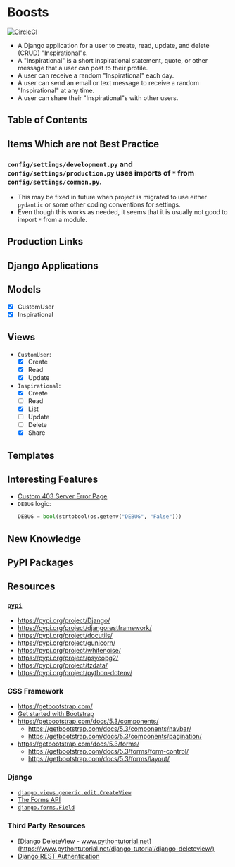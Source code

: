 # Boosts

[![CircleCI](https://dl.circleci.com/status-badge/img/circleci/Y1ZCzLfk7VvFxn1NaACyjS/ENyXaR4r8up5rVUZaAc7so/tree/main.svg?style=shield&circle-token=78bff58ef7d68a6559243b0c34cc64153c4e2e0e)](https://dl.circleci.com/status-badge/redirect/circleci/Y1ZCzLfk7VvFxn1NaACyjS/ENyXaR4r8up5rVUZaAc7so/tree/main)

* A Django application for a user to create, read, update, and delete (CRUD) "Inspirational"s.
* A "Inspirational" is a short inspirational statement, quote, or other message that a user can post to their profile.
* A user can receive a random "Inspirational" each day.
* A user can send an email or text message to receive a random "Inspirational" at any time.
* A user can share their "Inspirational"s with other users.

## Table of Contents

## Items Which are not Best Practice

### `config/settings/development.py` and `config/settings/production.py` uses imports of `*` from `config/settings/common.py`.
* This may be fixed in future when project is migrated to use either `pydantic` or some other coding conventions for settings.
* Even though this works as needed, it seems that it is usually not good to import `*` from a module.

## Production Links

## Django Applications

## Models

- [x] CustomUser
- [x] Inspirational

## Views
* `CustomUser`:
    - [x] Create
    - [x] Read
    - [x] Update
* `Inspirational`:
    - [x] Create
    - [ ] Read
    - [x] List
    - [ ] Update
    - [ ] Delete
    - [x] Share

## Templates

## Interesting Features

* [Custom 403 Server Error Page](./notes/custom_403.md)
* `DEBUG` logic:
    ```python
    DEBUG = bool(strtobool(os.getenv("DEBUG", "False")))
    ```

## New Knowledge

## PyPI Packages

## Resources

### [`pypi`](https://pypi.org/)

* <https://pypi.org/project/Django/>
* <https://pypi.org/project/djangorestframework/>
* <https://pypi.org/project/docutils/>
* <https://pypi.org/project/gunicorn/>
* <https://pypi.org/project/whitenoise/>
* <https://pypi.org/project/psycopg2/>
* <https://pypi.org/project/tzdata/>
* <https://pypi.org/project/python-dotenv/>

### CSS Framework

* <https://getbootstrap.com/>
* [Get started with Bootstrap](https://getbootstrap.com/docs/5.3/getting-started/introduction/)
* <https://getbootstrap.com/docs/5.3/components/>
    * <https://getbootstrap.com/docs/5.3/components/navbar/>
    * <https://getbootstrap.com/docs/5.3/components/pagination/>
* <https://getbootstrap.com/docs/5.3/forms/>
    * <https://getbootstrap.com/docs/5.3/forms/form-control/>
    * <https://getbootstrap.com/docs/5.3/forms/layout/>

### Django

* [`django.views.generic.edit.CreateView`](https://docs.djangoproject.com/en/4.1/ref/class-based-views/generic-editing/#django.views.generic.edit.CreateView)
* [The Forms API](https://docs.djangoproject.com/en/4.1/ref/forms/api/)
* [`django.forms.Field`](https://docs.djangoproject.com/en/4.1/ref/forms/fields/#django.forms.Field)

### Third Party Resources

* [Django DeleteView - www.pythontutorial.net](https://www.pythontutorial.net/django-tutorial/django-deleteview/)
* [Django REST Authentication](https://www.django-rest-framework.org/api-guide/authentication/)
